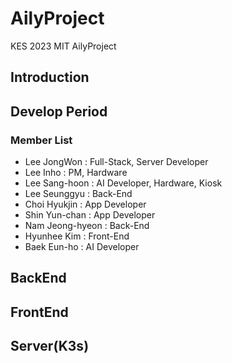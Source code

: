 # AilyProject
KES 2023 MIT AilyProject

## Introduction

## Develop Period


### Member List
- Lee JongWon : Full-Stack, Server Developer
- Lee Inho : PM, Hardware
- Lee Sang-hoon : AI Developer, Hardware, Kiosk
- Lee Seunggyu : Back-End
- Choi Hyukjin : App Developer
- Shin Yun-chan : App Developer
- Nam Jeong-hyeon : Back-End
- Hyunhee Kim : Front-End
- Baek Eun-ho : AI Developer

## BackEnd


## FrontEnd

## Server(K3s)



